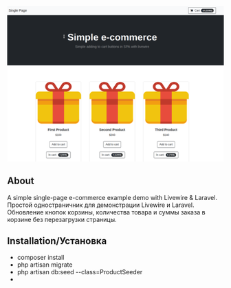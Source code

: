 ![Image](https://github.com/Shenter/ecommerce-livewire/raw/master/image.png)

## About 
A simple single-page e-commerce example demo with Livewire & Laravel.
Простой одностраничник для демонстрации Livewire и Laravel. Обновление кнопок корзины, 
количества товара и суммы заказа в корзине без перезагрузки страницы.
## Installation/Установка
- composer install
- php artisan migrate
- php artisan db:seed --class=ProductSeeder
- 

